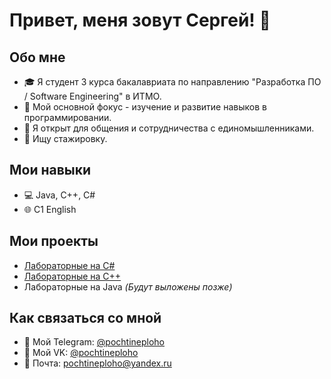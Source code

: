 # Привет, меня зовут Сергей! 👋

## Обо мне

- 🎓 Я студент 3 курса бакалавриата по направлению "Разработка ПО / Software Engineering" в ИТМО.
- 🌱 Мой основной фокус - изучение и развитие навыков в программировании.
- 🤝 Я открыт для общения и сотрудничества с единомышленниками.
- 👀 Ищу стажировку.

## Мои навыки

- 💻 Java, C++, C#
- 🌐 C1 English

## Мои проекты

- [Лабораторные на C#](https://github.com/pochtineploho/C-sharp-labs)
- [Лабораторные на C++](https://github.com/pochtineploho/Cpp-some-labs)
- Лабораторные на Java _(Будут выложены позже)_

  
## Как связаться со мной

- 📱 Мой Telegram: [@pochtineploho](https://t.me/pochtineploho)
- 👾 Мой VK: [@pochtineploho](https://vk.com/pochtineploho)
- 📧 Почта: pochtineploho@yandex.ru
